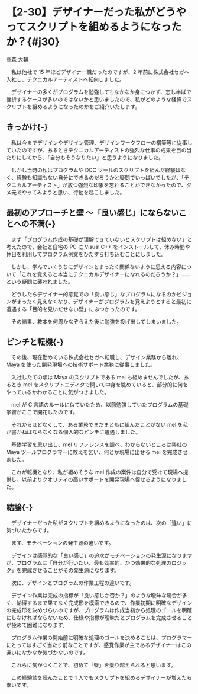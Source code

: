 # 【2-30】デザイナーだった私がどうやってスクリプトを組めるようになったか？{#j30}

<div class="author">高森 大輔</div>

　私は他社で 15 年ほどデザイナー職だったのですが、2 年前に株式会社セガへ入社し、テクニカルアーティストへ転向しました。

　デザイナーの多くがプログラムを勉強してもなかなか身につかず、志し半ばで挫折するケースが多いのではないかと思いましたので、私がどのような経緯でスクリプトを組めるようになったのかをご紹介いたします。

## きっかけ{-}

　私は今までデザインやデザイン管理、デザインワークフローの構築等に従事していたのですが、あるときテクニカルアーティストの強烈な仕事の成果を目の当たりにしてから、「自分もそうなりたい」と思うようになりました。

　しかし当時の私はプログラムや DCC ツールのスクリプトを組んだ経験はなく、経験も知識もない自分にできるのだろうかと疑問でいっぱいでしたが、「テクニカルアーティスト」が放つ強烈な印象を忘れることができなかったので、ダメ元でやってみようと思い、行動を起こしました。

## 最初のアプローチと壁 ～「良い感じ」にならないことへの不満{-}

　まず「プログラム作成の基礎が理解できていないとスクリプトは組めない」と考えたので、会社と自宅の PC に Visual C++ をインストールして、休み時間や休日を利用してプログラム例文をひたすら打ち込むことにしました。

　しかし、学んでいくうちにデザインとまったく関係ないように思える内容について「これを覚えると本当にテクニカルデザイナーになれるのだろうか？」……という疑問に襲われました。

　どうしたらデザイナー的感覚での「良い感じ」なプログラムになるのかビジョンがまったく見えなくなり、デザイナーがプログラムを覚えようとすると最初に遭遇する「目的を見いだせない壁」にぶつかったのです。

　その結果、教本を何周かなぞらえた後に勉強を投げ出してしまいました。

## ピンチと転機{-}

　その後、現在勤めている株式会社セガへ転職し、デザイン業務から離れ、Maya を使った開発現場への技術サポート業務に従事しました。

　入社したての頃は Maya のスクリプトである mel も組めませんでしたが、あるとき mel をスクリプトエディタで開いて中身を眺めていると、部分的に何をやっているかわかることに気がつきました。

　mel が C 言語のルールに似ていたため、以前勉強していたプログラムの基礎学習がここで開花したのです。

　それからほどなくして、ある業務でまだまともに組んだことがない mel を私が書かねばならなくなる個人的なピンチに遭遇しました。

　基礎学習を思い出し、mel リファレンスを調べ、わからないところは弊社の Maya ツールプログラマーに教えを乞い、何とか現場に出せる mel を完成させました。

　これが転機となり、私が組めそうな mel 作成の案件は自分で受けて現場へ提供し、以前よりクオリティの高いサポートを開発現場へ促せるようになりました。

## 結論{-}

　デザイナーだった私がスクリプトを組めるようになったのは、次の「違い」に気づいたからです。

　まず、モチベーションの発生源の違いです。

　デザインは感覚的な「良い感じ」の追求がモチベーションの発生源になりますが、プログラムは「自分が行いたい、最も効率的、かつ効果的な処理のロジック」を完成させることがその発生源になります。

　次に、デザインとプログラムの作業工程の違いです。

　デザイン作業は完成の指標が「良い感じか否か？」のような曖昧な場合が多く、納得するまで果てなく完成形を模索できるので、作業初期に明確なデザインの完成形を決めづらいのですが、プログラムは作成当初から処理のゴールを明確にしなければならないため、仕様や指標が曖昧だとプログラムを完成させることが極めて困難になります。

　プログラム作業の開始前に明確な処理のゴールを決めることは、プログラマーにとってはすごく当たり前なことですが、感覚作業が主であるデザイナーはこの違いになかなか気づかないのです。

　これらに気がつくことで、初めて「壁」を乗り越えられると思います。

　この経験談を読んだことで 1 人でもスクリプトを組めるデザイナーが増えたら幸いです。
